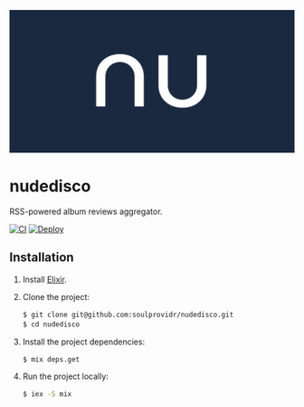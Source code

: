 ![](/priv/preview.jpg)

# nudedisco

RSS-powered album reviews aggregator.

[![CI](https://github.com/soulprovidr/nudedisco/actions/workflows/ci.yaml/badge.svg)](https://github.com/soulprovidr/nudedisco/actions/workflows/ci.yaml)
[![Deploy](https://github.com/soulprovidr/nudedisco/actions/workflows/deploy.yaml/badge.svg)](https://github.com/soulprovidr/nudedisco/actions/workflows/deploy.yaml)

## Installation

1. Install [Elixir](https://elixir-lang.org/install.html).
1. Clone the project:

    ```bash
    $ git clone git@github.com:soulprovidr/nudedisco.git
    $ cd nudedisco
    ```

1. Install the project dependencies:

    ```bash
    $ mix deps.get
    ```

1. Run the project locally:

    ```bash
    $ iex -S mix
    ```

